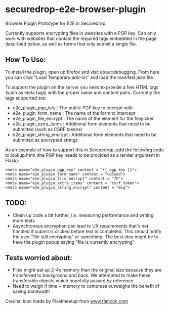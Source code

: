 # securedrop-e2e-browser-plugin
Browser Plugin Prototype for E2E in Securedrop

Currently supports encrypting files in websites with a PGP key. Can only work with websites that contain the required tags embedded in the page described below, as well as forms that only submit a single file.

## How To Use: ##
To install the plugin, open up firefox and visit about:debugging. From here you can click "Load Temporary add-on" and load the manifest.json file.

To support the plugin on the server you need to provide a few HTML tags (such as meta tags) with the proper name and content pairs. Currently the tags supported are:

* e2e_plugin_pgp_key : The public PGP key to encrypt with
* e2e_plugin_form_name : The name of the form to intercept
* e2e_plugin_file_encrypt : The name of the element for the filepicker
* e2e_plugin_extra_items : Additional form elements that need to be submitted (such as CSRF tokens)
* e2e_plugin_string_encrypt : Additional form elements that need to be submitted as encrypted strings

As an example of how to support this in Securedrop, add the following code to lookup.html (the PGP key needs to be provided as a render argument in Flask):

```
<meta name="e2e_plugin_pgp_key" content = "{{ pgp_key }}">
<meta name="e2e_plugin_form_name" content = "upload">
<meta name="e2e_plugin_file_encrypt" content = "fh">
<meta name="e2e_plugin_extra_items" content = "csrf_token">
<meta name="e2e_plugin_string_encrypt" content = "msg">
```

## TODO: ##
* Clean up code a bit further, i.e. measuring performance and writing more tests
* Asynchronous encryption can lead to UX requirements that's not handled if submit is clicked before test is completed. This should notify the user "file still encrypting" or something. The best idea might be to have the plugin popup saying "file is currently encrypting"

## Tests worried about: ##
* Files might eat up 2-4x memory than the original size because they are transferred to background and back. We attempted to make these transferable objects which hopefully passed by reference
* Need to weigh if time + memory to compress outweighs the benefit of saving bandwidth

Credits:
Icon made by Pixelmeetup from www.flaticon.com
